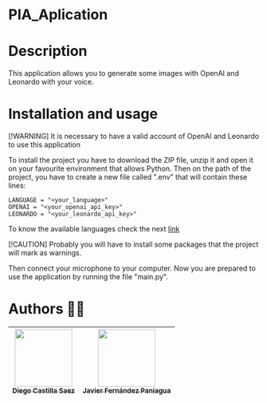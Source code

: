 # PIA_Aplication

# Description
This application allows you to generate some images with OpenAI and Leonardo with your voice.

# Installation and usage
[!WARNING]
It is necessary to have a valid account of OpenAI and Leonardo to use this application

To install the project you have to download the ZIP file, unzip it and open it on your favourite environment that allows Python.
Then on the path of the project, you have to create a new file called ".env" that will contain these lines:

    LANGUAGE = "<your_language>"
    OPENAI = "<your_openai_api_key>"
    LEONARDO = "<your_leonardo_api_key>"

To know the available languages check the next [link](https://github.com/openai/whisper#available-models-and-languages)

[!CAUTION]
Probably you will have to install some packages that the project will mark as warnings.

Then connect your microphone to your computer. Now you are prepared to use the application by running the file "main.py".

# Authors :technologist:
| [<img src="https://avatars.githubusercontent.com/u/117437024?v=4" width=115><br><sub>Diego Castilla Saez</sub>](https://github.com/DiegoCS77) | [<img src="https://avatars.githubusercontent.com/u/117436698?v=4" width=115><br><sub>Javier Fernández Paniagua</sub>](https://github.com/javipani12) |
|:--------------------------------------------------------------------------------------------------------------------------------------------------:|:--------------------------------------------------------------------------------------------------:|
